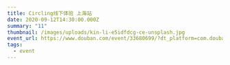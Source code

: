 ```yaml
---
title: Circling线下体验 上海站
date: 2020-09-12T14:30:00.000Z
summary: "11"
thumbnail: /images/uploads/kin-li-e5idfdcg-ce-unsplash.jpg
event_url: https://www.douban.com/event/33680699/?dt_platform=com.douban.activity.wechat_friends&dt_dapp=1
tags:
  - event
---
```

